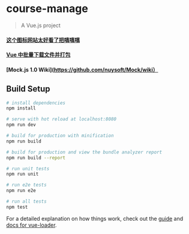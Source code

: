 # course-manage

> A Vue.js project

#### [这个图标网站太好看了把嘻嘻嘻](https://www.flaticon.com)


#### [Vue 中批量下载文件并打包](https://www.mmxiaowu.com/article/59b23f5d5b06a403cf687ed6)

#### [Mock.js 1.0 Wiki](https://github.com/nuysoft/Mock/wiki）

## Build Setup

``` bash
# install dependencies
npm install

# serve with hot reload at localhost:8080
npm run dev

# build for production with minification
npm run build

# build for production and view the bundle analyzer report
npm run build --report

# run unit tests
npm run unit

# run e2e tests
npm run e2e

# run all tests
npm test
```

For a detailed explanation on how things work, check out the [guide](http://vuejs-templates.github.io/webpack/) and [docs for vue-loader](http://vuejs.github.io/vue-loader).
